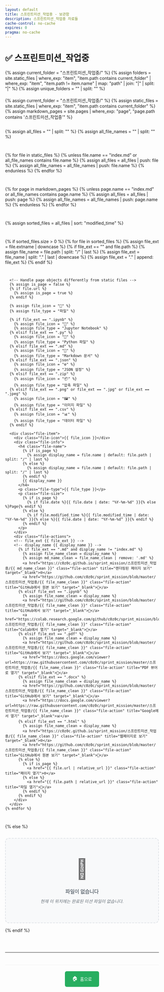 ```yaml
---
layout: default
title: 스프린트미션_작업중 - 보관함
description: 스프린트미션_작업중 자료들
cache-control: no-cache
expires: 0
pragma: no-cache
---
```


# ✅ 스프린트미션_작업중

{% assign current_folder = "스프린트미션_작업중/" %}
{% assign folders = site.static_files | where_exp: "item", "item.path contains current_folder" | where_exp: "item", "item.path != item.name" | map: "path" | join: "|" | split: "|" %}
{% assign unique_folders = "" | split: "" %}

<div class="file-grid">
  <!-- Static files (non-markdown) -->
  {% assign current_folder = "스프린트미션_작업중/" %}
  {% assign static_files = site.static_files | where_exp: "item", "item.path contains current_folder" %}
  {% assign markdown_pages = site.pages | where_exp: "page", "page.path contains '스프린트미션_작업중'" %}
  
  {% assign all_files = "" | split: "" %}
  {% assign all_file_names = "" | split: "" %}

  <!-- Add static files -->
  {% for file in static_files %}
    {% unless file.name == "index.md" or all_file_names contains file.name %}
      {% assign all_files = all_files | push: file %}
      {% assign all_file_names = all_file_names | push: file.name %}
    {% endunless %}
  {% endfor %}

  <!-- Add markdown pages -->
  {% for page in markdown_pages %}
    {% unless page.name == "index.md" or all_file_names contains page.name %}
      {% assign all_files = all_files | push: page %}
      {% assign all_file_names = all_file_names | push: page.name %}
    {% endunless %}
  {% endfor %}
  
  <!-- Debug: Show what files are being processed -->
  <!-- Total files found: {{ all_files.size }} -->
  
  <!-- 파일을 최근 수정/생성일 순으로 내림차순 정렬 -->
  {% assign sorted_files = all_files | sort: "modified_time" %}

  {% if sorted_files.size > 0 %}
    {% for file in sorted_files %}
      <!-- file {{ file.name }} -->
      {% assign file_ext = file.extname | downcase %}
      {% if file_ext == "" and file.path %}
        {% assign file_name = file.path | split: "/" | last %}
        {% assign file_ext = file_name | split: "." | last | downcase %}
        {% assign file_ext = "." | append: file_ext %}
      {% endif %}
      
      <!-- Handle page objects differently from static files -->
      {% assign is_page = false %}
      {% if file.url %}
        {% assign is_page = true %}
      {% endif %}
      
      {% assign file_icon = "📄" %}
      {% assign file_type = "파일" %}
      
      {% if file_ext == ".ipynb" %}
        {% assign file_icon = "📓" %}
        {% assign file_type = "Jupyter Notebook" %}
      {% elsif file_ext == ".py" %}
        {% assign file_icon = "🐍" %}
        {% assign file_type = "Python 파일" %}
      {% elsif file_ext == ".md" %}
        {% assign file_icon = "📝" %}
        {% assign file_type = "Markdown 문서" %}
      {% elsif file_ext == ".json" %}
        {% assign file_icon = "⚙️" %}
        {% assign file_type = "JSON 설정" %}
      {% elsif file_ext == ".zip" %}
        {% assign file_icon = "📦" %}
        {% assign file_type = "압축 파일" %}
      {% elsif file_ext == ".png" or file_ext == ".jpg" or file_ext == ".jpeg" %}
        {% assign file_icon = "🖼️" %}
        {% assign file_type = "이미지 파일" %}
      {% elsif file_ext == ".csv" %}
        {% assign file_icon = "📊" %}
        {% assign file_type = "데이터 파일" %}
      {% endif %}
      
      <div class="file-item">
        <div class="file-icon">{{ file_icon }}</div>
        <div class="file-info">
          <h4 class="file-name">
            {% if is_page %}
              {% assign display_name = file.name | default: file.path | split: "/" | last %}
            {% else %}
              {% assign display_name = file.name | default: file.path | split: "/" | last %}
            {% endif %}
            {{ display_name }}
          </h4>
          <p class="file-type">{{ file_type }}</p>
          <p class="file-size">
            {% if is_page %}
              {% if file.date %}{{ file.date | date: "%Y-%m-%d" }}{% else %}Page{% endif %}
            {% else %}
              {% if file.modified_time %}{{ file.modified_time | date: "%Y-%m-%d" }}{% else %}{{ file.date | date: "%Y-%m-%d" }}{% endif %}
            {% endif %}
          </p>
        </div>
        <div class="file-actions">
        <!-- file_ext {{ file_ext }} -->
        <!-- display_name {{ display_name }} -->
          {% if file_ext == ".md" and display_name != "index.md" %}
            {% assign file_name_clean = display_name %}
            {% assign md_name_clean = file_name_clean | remove: '.md' %}
            <a href="https://c0z0c.github.io/sprint_mission/스프린트미션_작업중/{{ md_name_clean }}" class="file-action" title="렌더링된 페이지 보기" target="_blank">🌐</a>
            <a href="https://github.com/c0z0c/sprint_mission/blob/master/스프린트미션_작업중/{{ file_name_clean }}" class="file-action" title="GitHub에서 원본 보기" target="_blank">📖</a>
          {% elsif file_ext == ".ipynb" %}
            {% assign file_name_clean = display_name %}
            <a href="https://github.com/c0z0c/sprint_mission/blob/master/스프린트미션_작업중/{{ file_name_clean }}" class="file-action" title="GitHub에서 보기" target="_blank">📖</a>
            <a href="https://colab.research.google.com/github/c0z0c/sprint_mission/blob/master/스프린트미션_작업중/{{ file_name_clean }}" class="file-action" title="Colab에서 열기" target="_blank">🚀</a>
          {% elsif file_ext == ".pdf" %}
            {% assign file_name_clean = display_name %}
            <a href="https://github.com/c0z0c/sprint_mission/blob/master/스프린트미션_작업중/{{ file_name_clean }}" class="file-action" title="GitHub에서 보기" target="_blank">📖</a>
            <a href="https://docs.google.com/viewer?url=https://raw.githubusercontent.com/c0z0c/sprint_mission/master/스프린트미션_작업중/{{ file_name_clean }}" class="file-action" title="PDF 뷰어로 열기" target="_blank">📄</a>
          {% elsif file_ext == ".docx" %}
            {% assign file_name_clean = display_name %}
            <a href="https://github.com/c0z0c/sprint_mission/blob/master/스프린트미션_작업중/{{ file_name_clean }}" class="file-action" title="GitHub에서 보기" target="_blank">📖</a>
            <a href="https://docs.google.com/viewer?url=https://raw.githubusercontent.com/c0z0c/sprint_mission/master/스프린트미션_작업중/{{ file_name_clean }}" class="file-action" title="Google에서 열기" target="_blank">📊</a>
          {% elsif file_ext == ".html" %}
            {% assign file_name_clean = display_name %}
            <a href="https://c0z0c.github.io/sprint_mission/스프린트미션_작업중/{{ file_name_clean }}" class="file-action" title="웹페이지로 보기" target="_blank">🌐</a>
            <a href="https://github.com/c0z0c/sprint_mission/blob/master/스프린트미션_작업중/{{ file_name_clean }}" class="file-action" title="GitHub에서 원본 보기" target="_blank">📖</a>
          {% else %}
            {% if is_page %}
              <a href="{{ file.url | relative_url }}" class="file-action" title="페이지 열기">🌐</a>
            {% else %}
              <a href="{{ file.path | relative_url }}" class="file-action" title="파일 열기">📖</a>
            {% endif %}
          {% endif %}
        </div>
      </div>
    {% endfor %}
  {% else %}
    <div class="empty-message">
      <span class="empty-icon">📄</span>
      <h3>파일이 없습니다</h3>
      <p>현재 이 위치에는 완료된 미션 파일이 없습니다.</p>
    </div>
  {% endif %}
</div>

---

<div class="navigation-footer">
  <a href="{{ site.baseurl }}/" class="nav-button home">
    <span class="nav-icon">🏠</span> 홈으로
  </a>
</div>

<style>
.file-grid {
  display: grid;
  grid-template-columns: repeat(auto-fill, minmax(300px, 1fr));
  gap: 15px;
  margin: 20px 0;
}

.file-item {
  display: flex;
  align-items: center;
  padding: 15px;
  background: white;
  border-radius: 8px;
  border: 1px solid #dee2e6;
  box-shadow: 0 2px 4px rgba(0,0,0,0.05);
  transition: all 0.3s ease;
}

.file-item:hover {
  transform: translateY(-2px);
  box-shadow: 0 4px 8px rgba(0,0,0,0.1);
  border-color: #3498db;
}

.folder-item {
  border-left: 4px solid #f39c12;
}

.file-item:not(.folder-item) {
  border-left: 4px solid #3498db;
}

.file-icon {
  font-size: 24px;
  margin-right: 15px;
  width: 40px;
  text-align: center;
}

.file-info {
  flex: 1;
}

.file-name {
  margin: 0 0 4px 0;
  font-size: 1em;
  color: #2c3e50;
  font-weight: 600;
}

.file-type {
  margin: 0 0 2px 0;
  font-size: 0.85em;
  color: #666;
}

.file-size {
  margin: 0;
  font-size: 0.8em;
  color: #999;
}

.file-actions {
  display: flex;
  gap: 8px;
}

.file-action {
  padding: 6px 8px;
  background: #f8f9fa;
  border-radius: 4px;
  text-decoration: none;
  font-size: 16px;
  transition: background 0.3s ease;
}

.file-action:hover {
  background: #e9ecef;
  text-decoration: none;
}

.empty-message {
  grid-column: 1 / -1;
  text-align: center;
  padding: 60px 20px;
  background: #f8f9fa;
  border-radius: 12px;
  border: 2px dashed #dee2e6;
}

.empty-folder {
  margin: 30px 0;
}

.empty-icon {
  font-size: 64px;
  display: block;
  margin-bottom: 20px;
  opacity: 0.6;
}

.empty-message h3 {
  color: #6c757d;
  margin-bottom: 10px;
}

.empty-message p {
  color: #6c757d;
  margin: 0;
  font-style: italic;
}

.preparation-section {
  margin: 40px 0;
  padding: 30px;
  background: linear-gradient(135deg, #f8f9fa 0%, #e9ecef 100%);
  border-radius: 12px;
  border: 1px solid #dee2e6;
}

.preparation-section h3 {
  margin-top: 0;
  color: #2c3e50;
  text-align: center;
  margin-bottom: 25px;
}

.prep-card {
  display: flex;
  align-items: center;
  margin-bottom: 20px;
  padding: 15px;
  background: white;
  border-radius: 8px;
  box-shadow: 0 2px 4px rgba(0,0,0,0.05);
  border-left: 4px solid #17a2b8;
}

.prep-card:last-child {
  margin-bottom: 0;
}

.prep-icon {
  font-size: 24px;
  margin-right: 15px;
  width: 40px;
  text-align: center;
  color: #17a2b8;
}

.prep-content h4 {
  margin: 0 0 5px 0;
  color: #2c3e50;
  font-size: 1em;
}

.prep-content p {
  margin: 0;
  color: #666;
  font-size: 0.9em;
}

.progress-overview {
  display: grid;
  grid-template-columns: repeat(auto-fit, minmax(200px, 1fr));
  gap: 20px;
  margin: 30px 0;
}

.progress-card {
  background: white;
  border-radius: 10px;
  padding: 20px;
  text-align: center;
  border: 2px solid #28a745;
  box-shadow: 0 2px 8px rgba(40, 167, 69, 0.1);
}

.progress-card.waiting {
  border-color: #ffc107;
  box-shadow: 0 2px 8px rgba(255, 193, 7, 0.1);
}

.progress-card.working {
  border-color: #17a2b8;
  box-shadow: 0 2px 8px rgba(23, 162, 184, 0.1);
}

.progress-number {
  font-size: 2.5em;
  font-weight: bold;
  color: #28a745;
  margin-bottom: 5px;
}

.progress-card.waiting .progress-number {
  color: #ffc107;
}

.progress-card.working .progress-number {
  color: #17a2b8;
}

.progress-label {
  color: #666;
  font-size: 0.9em;
  margin-bottom: 10px;
}

.progress-bar {
  width: 100%;
  height: 8px;
  background: #e9ecef;
  border-radius: 4px;
  overflow: hidden;
}

.progress-fill {
  height: 100%;
  background: #28a745;
  transition: width 0.3s ease;
}

.waiting-fill {
  background: linear-gradient(90deg, #ffc107, #fd7e14);
  animation: pulse 2s infinite;
}

.working-fill {
  background: linear-gradient(90deg, #17a2b8, #20c997);
  animation: progress 3s infinite;
}

@keyframes pulse {
  0%, 100% { opacity: 0.3; }
  50% { opacity: 0.7; }
}

@keyframes progress {
  0%, 100% { opacity: 0.7; }
  50% { opacity: 1; }
}

.related-links {
  display: grid;
  grid-template-columns: repeat(auto-fit, minmax(200px, 1fr));
  gap: 15px;
  margin: 30px 0;
}

.related-link {
  display: flex;
  align-items: center;
  padding: 15px;
  background: white;
  border-radius: 8px;
  text-decoration: none;
  border: 1px solid #dee2e6;
  transition: all 0.3s ease;
  box-shadow: 0 2px 4px rgba(0,0,0,0.05);
}

.related-link:hover {
  transform: translateY(-2px);
  box-shadow: 0 4px 8px rgba(0,0,0,0.1);
  text-decoration: none;
  background: #f8f9fa;
  border-color: #3498db;
}

.link-icon {
  font-size: 20px;
  margin-right: 12px;
  color: #3498db;
}

.link-text {
  color: #2c3e50;
  font-weight: 500;
}

.navigation-footer {
  margin-top: 40px;
  padding-top: 20px;
  border-top: 1px solid #eee;
  text-align: center;
}

.nav-button {
  display: inline-flex;
  align-items: center;
  padding: 12px 24px;
  background: #27ae60;
  color: white;
  border-radius: 6px;
  text-decoration: none;
  transition: all 0.3s ease;
}

.nav-button:hover {
  background: #219a52;
  transform: translateY(-2px);
  text-decoration: none;
  color: white;
}

.nav-icon {
  margin-right: 8px;
  font-size: 16px;
}
</style>
